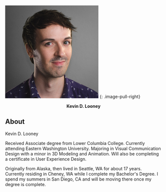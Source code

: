 ---
---

![Kevin Headshot](../assets/img/kevface.jpg)
{: .image-pull-right}

<center><b>Kevin D. Looney</b> </center>

## About

Kevin D. Looney

Received Associate degree from Lower Columbia College. Currently attending Eastern Washington University. Majoring in Visual Communication Design with a minor in 3D Modeling and Animation. Will also be completing a certificate in User Experience Design.

Originally from Alaska, then lived in Seattle, WA for about 17 years. Currently residing in Cheney, WA while I complete my Bachelor's Degree. I spend my summers in San Diego, CA and will be moving there once my degree is complete.
